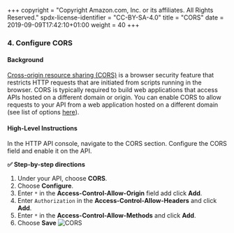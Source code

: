 +++
copyright = "Copyright Amazon.com, Inc. or its affiliates. All Rights Reserved."
spdx-license-identifier = "CC-BY-SA-4.0"
title = "CORS"
date = 2019-09-09T17:42:10+01:00
weight = 40
+++

### 4. Configure CORS

#### Background
[Cross-origin resource sharing (CORS)][cors-link] is a browser security feature that restricts HTTP requests that are initiated from scripts running in the browser.
CORS is typically required to build web applications that access APIs hosted on a different domain or origin. You can enable CORS to allow requests to your API from a web application hosted on a different domain (see list of options [here][api-cors-opt]).

#### High-Level Instructions
In the HTTP API console, navigate to the CORS section. Configure the CORS field and enable it on the API.

**:white_check_mark: Step-by-step directions**

1. Under your API, choose **CORS**.
1. Choose **Configure**.
1. Enter `*` in the **Access-Control-Allow-Origin** field add click **Add**.
1. Enter `Authorization` in the **Access-Control-Allow-Headers** and click **Add**.
1. Enter `*` in the **Access-Control-Allow-Methods** and click **Add**.
1. Choose **Save**
    ![CORS](/images/cors.png)


[cors-link]: https://developer.mozilla.org/en-US/docs/Web/HTTP/CORS
[api-cors-opt]: https://docs.aws.amazon.com/apigateway/latest/developerguide/http-api-cors.html
